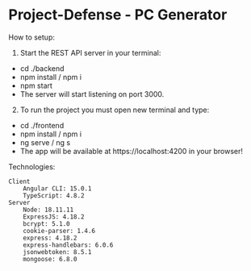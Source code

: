 # Project-Defense - PC Generator

How to setup:

1. Start the REST API server in your terminal:
- cd ./backend
- npm install / npm i
- npm start
- The server will start listening on port 3000.

2. To run the project you must open new terminal and type:
- cd ./frontend
- npm install / npm i
- ng serve / ng s 
- The app will be available at https://localhost:4200 in your browser!


Technologies:

    Client
        Angular CLI: 15.0.1
        TypeScript: 4.8.2
    Server
        Node: 18.11.11
        ExpressJS: 4.18.2
        bcrypt: 5.1.0
        cookie-parser: 1.4.6
        express: 4.18.2
        express-handlebars: 6.0.6
        jsonwebtoken: 8.5.1
        mongoose: 6.8.0
